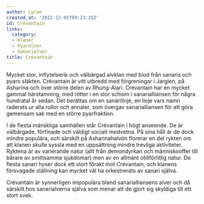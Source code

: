 ```yaml
---
author: Lycan
created_at: '2012-12-05T09:23:35Z'
id: Crévantain
links:
  category:
  - Klaner
  - Pyaralver
  - Sanarialver
title: Crévantain
---
```


Mycket stor, inflytelserik och välbärgad alvklan med blod från sanaris och pyars släkten. Crévantain
är vitt utbredd med förgreningar i Jargien, på Asharina och över större delen av Rhung-Alari.
Crévantain har en mycket gammal härstamning, med rötter i en stor schism i sanarialliansen för några
hundratal år sedan. Det berättas om en sanarilinje, en linje vars namn raderats ur alla rullor och
annaler, som övergav sanarialliansen för att göra gemensam sak med en större pyarfraktion.

I de flesta mänskliga samhällen står Crévantain i högt anseende. De är välbärgade, förfinade och
väldigt socialt medvetna. På sina håll är de dock mindre populära, och särskilt på Asharinahalvön
florerar en del rykten om att klanen skulle syssla med en uppsättning mindre trevliga aktiviteter.
Ryktena är av varierande natur (allt från demondyrkan och människooffer till bärare av smittsamma
sjukdomar) men av en allmänt otillförlitlig natur. De flesta sanari hyser dock ett stort förakt mot
Crévantain, och klanens försvagade ställning kan mycket väl ha orkestrerats av sanari själva.

Crévantain är synnerligen impopulära bland sanarialliansens alver och då särskilt hos sanarialverna
själva som menar att de gjort sig skyldiga till ett stort svek.